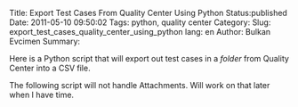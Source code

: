 Title: Export Test Cases From Quality Center Using Python
Status:published
Date: 2011-05-10 09:50:02
Tags: python, quality center
Category: 
Slug: export_test_cases_quality_center_using_python
lang: en
Author: Bulkan Evcimen
Summary: 

Here is a Python script that will export out test cases in a _folder_ from Quality Center into a CSV file. 

The following script will not handle Attachments. Will work on that later when I have time. 

<script src="https://gist.github.com/963655.js?file=qc.py"></script>
